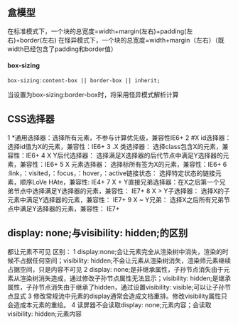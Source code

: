 ## 盒模型
在标准模式下，一个块的总宽度=width+margin(左右)+padding(左右)+border(左右)
在怪异模式下，一个块的总宽度=width+margin（左右）（既width已经包含了padding和border值）
#### box-sizing
```
box-sizing:content-box || border-box || inherit;
```
当设置为box-sizing:border-box时，将采用怪异模式解析计算

## CSS选择器
1 *通用选择器：选择所有元素，不参与计算优先级，兼容性IE6+
2 #X id选择器：选择id值为X的元素，兼容性：IE6+
3 .X 类选择器： 选择class包含X的元素，兼容性：IE6+
4 X Y后代选择器： 选择满足X选择器的后代节点中满足Y选择器的元素，兼容性：IE6+
5 X 元素选择器： 选择标所有签为X的元素，兼容性：IE6+
6 :link，：visited，：focus，：hover，：active链接状态： 选择特定状态的链接元素，顺序LoVe HAte，兼容性: IE4+
7 X + Y直接兄弟选择器：在X之后第一个兄弟节点中选择满足Y选择器的元素，兼容性： IE7+
8 X > Y子选择器： 选择X的子元素中满足Y选择器的元素，兼容性： IE7+
9 X ~ Y兄弟： 选择X之后所有兄弟节点中满足Y选择器的元素，兼容性： IE7+

## display: none;与visibility: hidden;的区别
都让元素不可见
区别：
1 display:none;会让元素完全从渲染树中消失，渲染的时候不占据任何空间；visibility: hidden;不会让元素从渲染树消失，渲染师元素继续占据空间，只是内容不可见
2 display: none;是非继承属性，子孙节点消失由于元素从渲染树消失造成，通过修改子孙节点属性无法显示；visibility: hidden;是继承属性，子孙节点消失由于继承了hidden，通过设置visibility: visible;可以让子孙节点显式
3 修改常规流中元素的display通常会造成文档重排。修改visibility属性只会造成本元素的重绘。
4 读屏器不会读取display: none;元素内容；会读取visibility: hidden;元素内容


